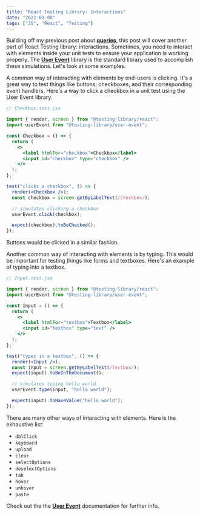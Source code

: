 ```yaml
---
title: "React Testing Library: Interactions"
date: "2022-03-08"
tags: ["JS", "React", "Testing"]
---
```


Building off my previous post about **[queries](https://neilgebhard.com/blog/react-testing-library-queries)**, this post will cover another part of React Testing library: interactions. Sometimes, you need to interact with elements inside your unit tests to ensure your application is working properly. The **[User Event](https://testing-library.com/docs/ecosystem-user-event/)** library is the standard library used to accomplish these simulations. Let's look at some examples.

A common way of interacting with elements by end-users is clicking. It's a great way to test things like buttons, checkboxes, and their corresponding event handlers. Here's a way to click a checkbox in a unit test using the User Event library.

```jsx
// Checkbox.test.jsx

import { render, screen } from "@testing-library/react";
import userEvent from "@testing-library/user-event";

const Checkbox = () => {
  return (
    <>
      <label htmlFor="checkbox">Checkbox</label>
      <input id="checkbox" type="checkbox" />
    </>
  );
};

test("clicks a checkbox", () => {
  render(<Checkbox />);
  const checkbox = screen.getByLabelText(/Checkbox/);

  // simulates clicking a checkbox
  userEvent.click(checkbox);

  expect(checkbox).toBeChecked();
});
```

Buttons would be clicked in a similar fashion.

Another common way of interacting with elements is by typing. This would be important for testing things like forms and textboxes. Here's an example of typing into a textbox.

```jsx
// Input.test.jsx

import { render, screen } from "@testing-library/react";
import userEvent from "@testing-library/user-event";

const Input = () => {
  return (
    <>
      <label htmlFor="textbox">Textbox</label>
      <input id="textbox" type="text" />
    </>
  );
};

test("types in a textbox", () => {
  render(<Input />);
  const input = screen.getByLabelText(/Textbox/);
  expect(input).toBeInTheDocument();

  // simulates typing hello world
  userEvent.type(input, "hello world");

  expect(input).toHaveValue("hello world");
});
```

There are many other ways of interacting with elements. Here is the exhaustive list:

- `dblClick`
- `keyboard`
- `upload`
- `clear`
- `selectOptions`
- `deselectOptions`
- `tab`
- `hover`
- `unhover`
- `paste`

Check out the the **[User Event](https://testing-library.com/docs/ecosystem-user-event/)** documentation for further info.
